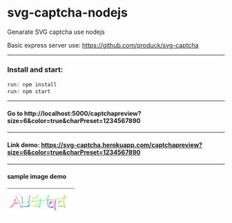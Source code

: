 # svg-captcha-nodejs
Genarate SVG captcha use nodejs

Basic express server use: https://github.com/produck/svg-captcha

----
### Install and start:
```
run: npm install
run: npm start
```
----
#### Go to http://localhost:5000/captchapreview?size=6&color=true&charPreset=1234567890
----
#### Link demo: https://svg-captcha.herokuapp.com/captchapreview?size=6&color=true&charPreset=1234567890
----
#### sample image demo

![image](media/demo.png)
